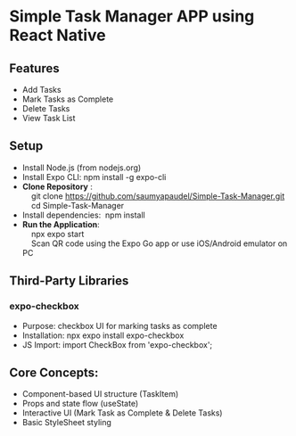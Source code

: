 # Simple Task Manager APP using React Native

## Features
- Add Tasks   
- Mark Tasks as Complete  
- Delete Tasks  
- View Task List  

## Setup
- Install Node.js (from nodejs.org)
- Install Expo CLI: npm install -g expo-cli
- **Clone Repository** :  
&nbsp;&nbsp;&nbsp;&nbsp;git clone https://github.com/saumyapaudel/Simple-Task-Manager.git  
&nbsp;&nbsp;&nbsp;&nbsp;cd Simple-Task-Manager  
- Install dependencies: 
&nbsp;npm install  
- **Run the Application**:   
&nbsp;&nbsp;&nbsp;&nbsp;npx expo start   
&nbsp;&nbsp;&nbsp;&nbsp;Scan QR code using the Expo Go app or use iOS/Android emulator on PC  

## Third-Party Libraries  
### **expo-checkbox**
- Purpose: checkbox UI for marking tasks as complete  
- Installation: npx expo install expo-checkbox
- JS Import: import CheckBox from 'expo-checkbox';

## Core Concepts:
- Component-based UI structure (TaskItem)
- Props and state flow (useState)
- Interactive UI (Mark Task as Complete & Delete Tasks)
- Basic StyleSheet styling

